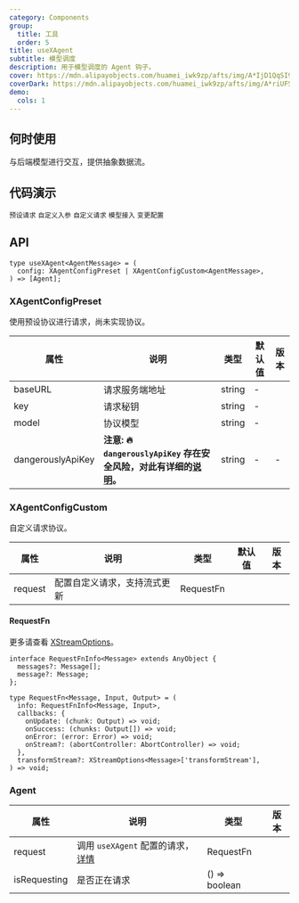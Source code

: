 ```yaml
---
category: Components
group:
  title: 工具
  order: 5
title: useXAgent
subtitle: 模型调度
description: 用于模型调度的 Agent 钩子。
cover: https://mdn.alipayobjects.com/huamei_iwk9zp/afts/img/A*IjD1QqSI99MAAAAAAAAAAAAADgCCAQ/original
coverDark: https://mdn.alipayobjects.com/huamei_iwk9zp/afts/img/A*riUFS51m3IUAAAAAAAAAAAAADgCCAQ/original
demo:
  cols: 1
---
```


## 何时使用

与后端模型进行交互，提供抽象数据流。

## 代码演示

<!-- prettier-ignore -->
<code src="./demo/preset.tsx">预设请求</code>
<code src="./demo/requestParams.tsx">自定义入参</code>
<code src="./demo/custom.tsx">自定义请求</code>
<code src="./demo/model.tsx">模型接入</code>
<code src="./demo/request-options.tsx">变更配置</code>

## API

```tsx | pure
type useXAgent<AgentMessage> = (
  config: XAgentConfigPreset | XAgentConfigCustom<AgentMessage>,
) => [Agent];
```

### XAgentConfigPreset

使用预设协议进行请求，尚未实现协议。

| 属性 | 说明 | 类型 | 默认值 | 版本 |
| --- | --- | --- | --- | --- |
| baseURL | 请求服务端地址 | string | - |  |
| key | 请求秘钥 | string | - |  |
| model | 协议模型 | string | - |  |
| dangerouslyApiKey | **注意: 🔥 `dangerouslyApiKey` 存在安全风险，对此有详细的[说明](/docs/react/dangerously-api-key-cn)。** | string | - | - |

### XAgentConfigCustom

自定义请求协议。

| 属性    | 说明                         | 类型      | 默认值 | 版本 |
| ------- | ---------------------------- | --------- | ------ | ---- |
| request | 配置自定义请求，支持流式更新 | RequestFn |        |      |

#### RequestFn

更多请查看 [XStreamOptions](/components/x-stream-cn#xstreamoptions)。

```tsx | pure
interface RequestFnInfo<Message> extends AnyObject {
  messages?: Message[];
  message?: Message;
};

type RequestFn<Message, Input, Output> = (
  info: RequestFnInfo<Message, Input>,
  callbacks: {
    onUpdate: (chunk: Output) => void;
    onSuccess: (chunks: Output[]) => void;
    onError: (error: Error) => void;
    onStream?: (abortController: AbortController) => void;
  },
  transformStream?: XStreamOptions<Message>['transformStream'],
) => void;
```

### Agent

| 属性 | 说明 | 类型 | 版本 |
| --- | --- | --- | --- |
| request | 调用 `useXAgent` 配置的请求，[详情](https://x.ant.design/components/x-request) | RequestFn |  |
| isRequesting | 是否正在请求 | () => boolean |  |
